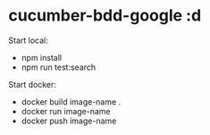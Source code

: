 # cucumber-bdd-google :d
 
Start local: 
- npm install
- npm run test:search

Start docker:
- docker build image-name .
- docker run image-name
- docker push image-name
